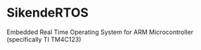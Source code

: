 # SikendeRTOS
Embedded Real Time Operating System for ARM Microcontroller (specifically TI TM4C123)
